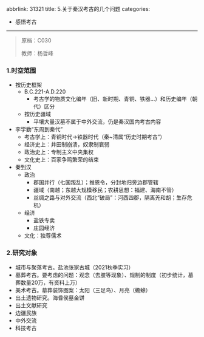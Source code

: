 abbrlink: 31321
title: 5.关于秦汉考古的几个问题
categories:
  - 感悟考古
---
> 原档：C030
>
> 教师：杨哲峰

### 1.时空范围

- 按历史框架
  - B.C.221-A.D.220
    - 考古学的物质文化编年（旧、新时期、青铜、铁器...）和历史编年（朝代）区分
  - 按历史疆域
    - 平壤大量汉墓不属于中外交流，仍是秦汉国内考古内容
- 李学勤“东周到秦代”
  - 考古学上：青铜时代→铁器时代（秦~清属“历史时期考古”）
  - 经济史上：井田制崩溃，奴隶制衰弱
  - 政治史上：专制主义中央集权
  - 文化史上：百家争鸣繁荣的结束
- 秦到汉
  - 政治
    - 郡国并行（七国叛乱）；推恩令，分封地归旁边郡管辖
    - 疆域（南越；东越大规模移民；农耕思想：福建、海南不管）
    - 丝绸之路与对外交流（西北“破局”：河西四郡，隔离羌和胡；生存危机）
  - 经济
    - 盐铁专卖
    - 庄园经济
  - 文化：独尊儒术

### 2.研究对象

- 城市与聚落考古。盐池张家古城（2021秋季实习）
- 墓葬考古。要考虑的问题：观念（去肢等现象）、规制的制度（初步统计，墓葬数量20万，有资料上万）
- 美术考古。墓葬装饰图案：太阳（三足鸟）、月亮（蟾蜍）
- 出土遗物研究。海昏侯墓金饼
- 出土文献研究
- 边疆民族
- 中外交流
- 科技考古

